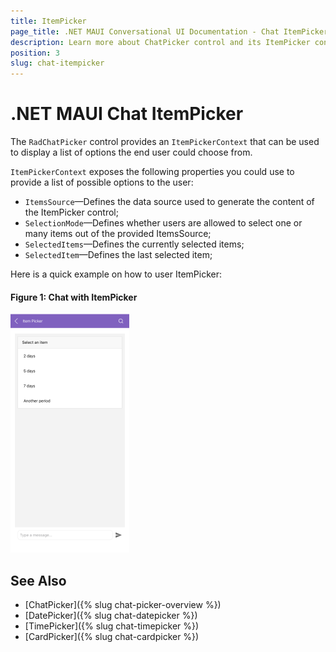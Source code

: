 ```yaml
---
title: ItemPicker
page_title: .NET MAUI Conversational UI Documentation - Chat ItemPicker
description: Learn more about ChatPicker control and its ItemPicker context
position: 3
slug: chat-itempicker
---
```


# .NET MAUI Chat ItemPicker 

The `RadChatPicker` control provides an `ItemPickerContext` that can be used to display a list of options the end user could choose from.

`ItemPickerContext` exposes the following properties you could use to provide a list of possible options to the user:

* `ItemsSource`&mdash;Defines the data source used to generate the content of the ItemPicker control;
* `SelectionMode`&mdash;Defines whether users are allowed to select one or many items out of the provided ItemsSource;
* `SelectedItems`&mdash;Defines the currently selected items;
* `SelectedItem`&mdash;Defines the last selected item;

Here is a quick example on how to user ItemPicker:

<snippet id='chat-chatpicker-itempicker' />
	
#### Figure 1: Chat with ItemPicker

![Chat Message](images/chat-item-picker.png)

## See Also

- [ChatPicker]({% slug chat-picker-overview %})
- [DatePicker]({% slug chat-datepicker %})
- [TimePicker]({% slug chat-timepicker %})
- [CardPicker]({% slug chat-cardpicker %})
